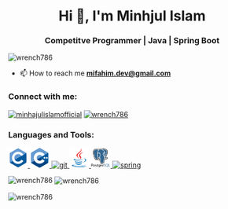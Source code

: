 <h1 align="center">Hi 👋, I'm Minhjul Islam</h1>
<h3 align="center">Competitve Programmer | Java | Spring Boot</h3>

<p align="left"> <img src="https://komarev.com/ghpvc/?username=wrench786&label=Profile%20views&color=0e75b6&style=flat" alt="wrench786" /> </p>

- 📫 How to reach me **mifahim.dev@gmail.com**

<h3 align="left">Connect with me:</h3>
<p align="left">
<a href="https://linkedin.com/in/minhajulislamofficial" target="blank"><img align="center" src="https://raw.githubusercontent.com/rahuldkjain/github-profile-readme-generator/master/src/images/icons/Social/linked-in-alt.svg" alt="minhajulislamofficial" height="30" width="40" /></a>
<a href="https://codeforces.com/profile/wrench786" target="blank"><img align="center" src="https://raw.githubusercontent.com/rahuldkjain/github-profile-readme-generator/master/src/images/icons/Social/codeforces.svg" alt="wrench786" height="30" width="40" /></a>
</p>

<h3 align="left">Languages and Tools:</h3>
<p align="left"> <a href="https://www.cprogramming.com/" target="_blank" rel="noreferrer"> <img src="https://raw.githubusercontent.com/devicons/devicon/master/icons/c/c-original.svg" alt="c" width="40" height="40"/> </a> <a href="https://www.w3schools.com/cpp/" target="_blank" rel="noreferrer"> <img src="https://raw.githubusercontent.com/devicons/devicon/master/icons/cplusplus/cplusplus-original.svg" alt="cplusplus" width="40" height="40"/> </a> <a href="https://git-scm.com/" target="_blank" rel="noreferrer"> <img src="https://www.vectorlogo.zone/logos/git-scm/git-scm-icon.svg" alt="git" width="40" height="40"/> </a> <a href="https://www.java.com" target="_blank" rel="noreferrer"> <img src="https://raw.githubusercontent.com/devicons/devicon/master/icons/java/java-original.svg" alt="java" width="40" height="40"/> </a> <a href="https://www.postgresql.org" target="_blank" rel="noreferrer"> <img src="https://raw.githubusercontent.com/devicons/devicon/master/icons/postgresql/postgresql-original-wordmark.svg" alt="postgresql" width="40" height="40"/> </a> <a href="https://spring.io/" target="_blank" rel="noreferrer"> <img src="https://www.vectorlogo.zone/logos/springio/springio-icon.svg" alt="spring" width="40" height="40"/> </a> </p>

<p><img align="left" src="https://github-readme-stats.vercel.app/api/top-langs?username=wrench786&show_icons=true&locale=en&layout=compact" alt="wrench786" /></p>

<p>&nbsp;<img align="center" src="https://github-readme-stats.vercel.app/api?username=wrench786&show_icons=true&locale=en" alt="wrench786" /></p>

<p><img align="center" src="https://github-readme-streak-stats.herokuapp.com/?user=wrench786&" alt="wrench786" /></p>
